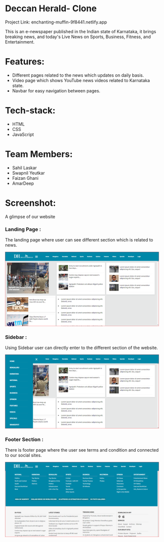 # Deccan Herald- Clone
Project Link: enchanting-muffin-9f8441.netlify.app


This is an e-newspaper published in the Indian state of Karnataka, it brings breaking news, and today's Live News on Sports, Business, Fitness, and Entertainment.

# Features:
- Different pages related to the news which updates on daily basis.
- Video page which shows YouTube news videos related to Karnataka state.
- Navbar for easy navigation between pages.

# Tech-stack:
- HTML
- CSS
- JavaScript


# Team Members:
- Sahil Laskar
- Swapnil Yeutkar
- Faizan Ghani
- AmarDeep


# Screenshot:

A glimpse of our website

###  Landing Page : 
The landing page where user can see different section which is related to news.

<img src="https://github.com/Swapnil28Y/DeccanHerald-Clone/blob/main/img/homepage.PNG"/>

###  Sidebar : 
Using Sidebar user can directly enter to the different section of the website.  

<img src="https://github.com/Swapnil28Y/DeccanHerald-Clone/blob/main/img/sidebar.PNG"/>

### Footer Section : 
There is footer page where the user see terms and condition and connected to our social sites.

<img src="https://github.com/Swapnil28Y/DeccanHerald-Clone/blob/main/img/footer.PNG"/>
